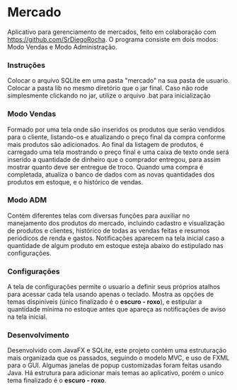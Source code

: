 # Mercado
Aplicativo para gerenciamento de mercados, feito em colaboração com https://github.com/SrDiegoRocha. O programa consiste em dois modos:
Modo Vendas e Modo Administração.

### Instruções
Colocar o arquivo SQLite em uma pasta "mercado" na sua pasta de usuario.
Colocar a pasta lib no mesmo diretório que o jar final.
Caso não rode simplesmente clickando no jar, utilize o arquivo .bat para inicialização

### Modo Vendas
Formado por uma tela onde são inseridos os produtos que serão vendidos para o cliente, listando-os e atualizando o preço final da compra
conforme mais produtos são adicionados. Ao final da listagem de produtos, é carregado uma tela mostrando o preço final e uma caixa de texto
onde será inserido a quantidade de dinheiro que o comprador entregou, para assim mostrar quanto deve ser entregue de troco. Quando uma
compra é completada, atualiza o banco de dados com as novas quantidades dos produtos em estoque, e o histórico de vendas.

### Modo ADM
Contém diferentes telas com diversas funções para auxiliar no manejamento dos produtos do mercado, incluindo cadastro e visualização de
produtos e clientes, histórico de todas as vendas feitas e resumos periódicos de renda e gastos. Notificações aparecem na tela inicial
caso a quantidade de algum produto em estoque esteja abaixo do estipulado nas configurações.

### Configurações
A tela de configurações permite o usuario a definir seus próprios atalhos para acessar cada tela usando apenas o teclado. Mostra as
opções de temas dispiníveis (único finalizado é o __escuro - roxo__), e estipular a quantidade mínima no estoque antes que apareça
as notificações de aviso na tela inicial.

### Desenvolvimento
Desenvolvido com JavaFX e SQLite, este projeto contém uma estruturação mais organizada que os passados, seguindo o modelo MVC, e uso de
FXML para o GUI. Algumas janelas de popup customizadas foram feitas usando Java. Há estrutura para adicionar mais temas ao aplicativo, 
porém o unico tema finalizado é o __escuro - roxo__.
